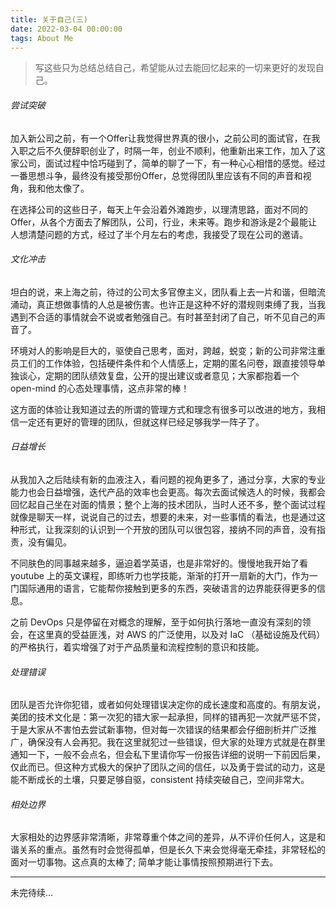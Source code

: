 ```yaml
---
title: 关于自己(三)
date: 2022-03-04 00:00:00
tags: About Me
---
```


> 写这些只为总结总结自己，希望能从过去能回忆起来的一切来更好的发现自己。

###### 尝试突破

加入新公司之前，有一个Offer让我觉得世界真的很小，之前公司的面试官，在我入职之后不久便辞职创业了，时隔一年，创业不顺利，他重新出来工作，加入了这家公司，面试过程中恰巧碰到了，简单的聊了一下，有一种心心相惜的感觉。经过一番思想斗争，最终没有接受那份Offer，总觉得团队里应该有不同的声音和视角，我和他太像了。

在选择公司的这些日子，每天上午会沿着外滩跑步，以理清思路，面对不同的Offer，从各个方面去了解团队，公司，行业，未来等。跑步和游泳是2个最能让人想清楚问题的方式，经过了半个月左右的考虑，我接受了现在公司的邀请。

<!--more-->

###### 文化冲击

坦白的说，来上海之前，待过的公司太多官僚主义，团队看上去一片和谐，但暗流涌动，真正想做事情的人总是被伤害。也许正是这种不好的潜规则束缚了我，当我遇到不合适的事情就会不说或者勉强自己。有时甚至封闭了自己，听不见自己的声音了。

环境对人的影响是巨大的，驱使自己思考，面对，跨越，蜕变；新的公司非常注重员工们的工作体验，包括硬件条件和个人情感上，定期的匿名问卷，跟直接领导单独谈心，定期的团队绩效复盘，公开的提出建议或者意见；大家都抱着一个 open-mind 的心态处理事情，这点非常的棒！

这方面的体验让我知道过去的所谓的管理方式和理念有很多可以改进的地方，我相信一定还有更好的管理的团队，但就这样已经足够我学一阵子了。

###### 日益增长

从我加入之后陆续有新的血液注入，看问题的视角更多了，通过分享，大家的专业能力也会日益增强，迭代产品的效率也会更高。每次去面试候选人的时候，我都会回忆起自己坐在对面的情景；整个上海的技术团队，当时人还不多，整个面试过程就像是聊天一样，说说自己的过去，想要的未来，对一些事情的看法，也是通过这种形式，让我深刻的认识到一个开放的团队可以很包容，接纳不同的声音，没有指责，没有偏见。

不同肤色的同事越来越多，逼迫着学英语，也是非常好的。慢慢地我开始了看 youtube 上的英文课程，即练听力也学技能，渐渐的打开一扇新的大门，作为一门国际通用的语言，它能帮你接触到更多的东西，突破语言的边界能获得更多的信息。

之前 DevOps 只是停留在对概念的理解，至于如何执行落地一直没有深刻的领会，在这里真的受益匪浅，对 AWS 的广泛使用，以及对 IaC （基础设施及代码）的严格执行，着实增强了对于产品质量和流程控制的意识和技能。

###### 处理错误

团队是否允许你犯错，或者如何处理错误决定你的成长速度和高度的。有朋友说，美团的技术文化是：第一次犯的错大家一起承担，同样的错再犯一次就严惩不贷，于是大家从不害怕去尝试新事物，但对每一次错误的结果都会仔细剖析并广泛推广，确保没有人会再犯。我在这里就犯过一些错误，但大家的处理方式就是在群里通知一下，一般不会点名，但会私下里请你写一份报告详细的说明一下前因后果，仅此而已。但这种方式极大的保护了团队之间的信任，以及勇于尝试的动力，这是能不断成长的土壤，只要足够自驱，consistent 持续突破自己，空间非常大。

###### 相处边界

大家相处的边界感非常清晰，非常尊重个体之间的差异，从不评价任何人，这是和谐关系的重点。虽然有时会觉得孤单，但是长久下来会觉得毫无牵挂，非常轻松的面对一切事物。这点真的太棒了; 简单才能让事情按照预期进行下去。

---
未完待续...
